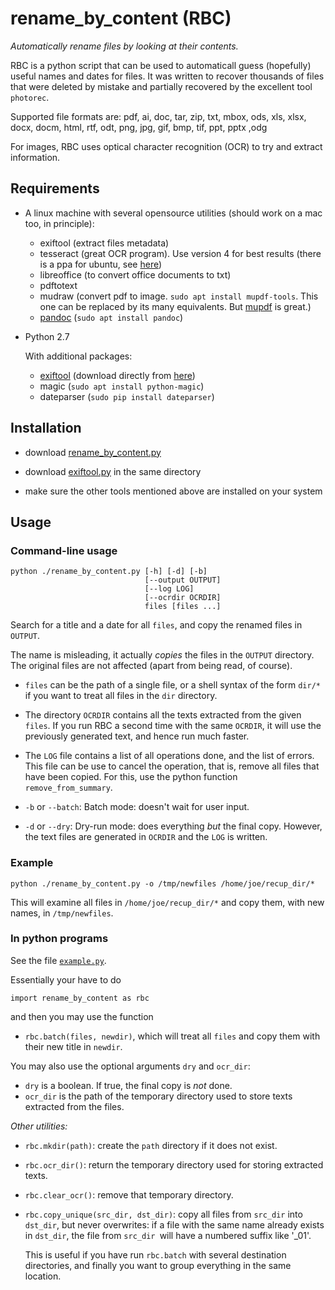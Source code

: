 # rename_by_content (RBC)
_Automatically rename files by looking at their contents._

RBC is a python script that can be used to automaticall guess (hopefully) useful names and dates for files. It was written to recover thousands of files that were deleted by mistake and partially recovered by the excellent tool `photorec`.

Supported file formats are:
pdf, ai, doc, tar, zip, txt, mbox, ods, xls, xlsx, docx, docm, html, rtf, odt, png, jpg, gif, bmp, tif, ppt, pptx ,odg

For images, RBC uses optical character recognition (OCR) to try and extract information.

## Requirements

* A linux machine with several opensource utilities (should work on a
  mac too, in principle):

  - exiftool (extract files metadata)
  - tesseract (great OCR program). Use version 4 for best results (there is a ppa for ubuntu, see [here](https://github.com/tesseract-ocr/tesseract/wiki))
  - libreoffice (to convert office documents to txt)
  - pdftotext
  - mudraw (convert pdf to image. `sudo apt install mupdf-tools`. This one can be replaced by its many equivalents. But [mupdf](https://mupdf.com/) is great.)
  - [pandoc](https://pandoc.org/) (`sudo apt install pandoc`)

* Python 2.7

  With additional packages:

  - [exiftool](https://smarnach.github.io/pyexiftool/) (download directly from [here](https://raw.githubusercontent.com/smarnach/pyexiftool/master/exiftool.py))
  - magic (`sudo apt install python-magic`)
  - dateparser (`sudo pip install dateparser`)

## Installation

* download [rename_by_content.py](https://github.com/sanette/rename_by_content/blob/master/rename_by_content.py)

* download [exiftool.py](https://raw.githubusercontent.com/smarnach/pyexiftool/master/exiftool.py) in the same directory

* make sure the other tools mentioned above are installed on your system

## Usage

### Command-line usage

```
python ./rename_by_content.py [-h] [-d] [-b]  
                              [--output OUTPUT]
                              [--log LOG]  
                              [--ocrdir OCRDIR]  
                              files [files ...]
```

Search for a title and a date for all `files`, and copy the renamed
files in `OUTPUT`.

The name is misleading, it actually _copies_ the files in the `OUTPUT`
directory. The original files are not affected (apart from being read,
of course).

* `files` can be the path of a single file, or a shell syntax of the
  form `dir/*` if you want to treat all files in the `dir` directory.

* The directory `OCRDIR` contains all the texts extracted from the
  given `files`. If you run RBC a second time with the same `OCRDIR`,
  it will use the previously generated text, and hence run much
  faster.

* The `LOG` file contains a list of all operations done, and the list
  of errors. This file can be use to cancel the operation, that is,
  remove all files that have been copied. For this, use the python
  function `remove_from_summary`.

* `-b` or `--batch`: Batch mode: doesn't wait for user input.

* `-d` or `--dry`: Dry-run mode: does everything _but_ the final
  copy. However, the text files are generated in `OCRDIR` and the
  `LOG` is written.

### Example

`python ./rename_by_content.py -o /tmp/newfiles /home/joe/recup_dir/*`

This will examine all files in `/home/joe/recup_dir/*` and copy them,
with new names, in `/tmp/newfiles`.

### In python programs

See the file [`example.py`](https://github.com/sanette/rename_by_content/blob/master/example.py).

Essentially your have to do

```
import rename_by_content as rbc
```

and then you may use the function

 - `rbc.batch(files, newdir)`, which will treat all `files` and copy
   them with their new title in `newdir`.

You may also use the optional arguments `dry` and `ocr_dir`:
 * `dry` is a boolean. If true, the final copy is _not_ done.
 * `ocr_dir` is the path of the temporary directory used to store
   texts extracted from the files.

_Other utilities:_

 - `rbc.mkdir(path)`: create the `path` directory if it does not exist.
 
 - `rbc.ocr_dir()`: return the temporary directory used for storing
   extracted texts.

 - `rbc.clear_ocr()`: remove that temporary directory.

 - `rbc.copy_unique(src_dir, dst_dir)`: copy all files from `src_dir` into
   `dst_dir`, but never overwrites: if a file with the same name
   already exists in `dst_dir`, the file from `src_dir `will have a
   numbered suffix like '_01'.

   This is useful if you have run `rbc.batch` with several destination
   directories, and finally you want to group everything in the same
   location.
